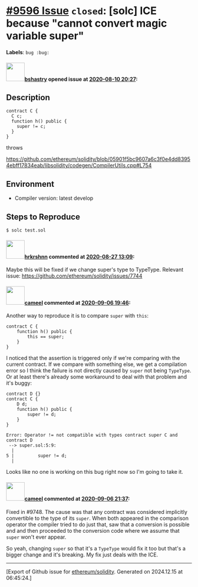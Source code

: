 # [\#9596 Issue](https://github.com/ethereum/solidity/issues/9596) `closed`: [solc] ICE because "cannot convert magic variable super"
**Labels**: `bug :bug:`


#### <img src="https://avatars.githubusercontent.com/u/2388185?v=4" width="50">[bshastry](https://github.com/bshastry) opened issue at [2020-08-10 20:27](https://github.com/ethereum/solidity/issues/9596):

## Description

```
contract C {
  C c;
  function h() public {
    super != c;
  }
}
```

throws

https://github.com/ethereum/solidity/blob/05901f5bc9607a6c3f0e4dd83954ebff17834eab/libsolidity/codegen/CompilerUtils.cpp#L754

## Environment

- Compiler version: latest develop


## Steps to Reproduce

```
$ solc test.sol
```

#### <img src="https://avatars.githubusercontent.com/u/13174375?u=52d702cb6bec53b561afa293cf9cd53ef7a63924&v=4" width="50">[hrkrshnn](https://github.com/hrkrshnn) commented at [2020-08-27 13:09](https://github.com/ethereum/solidity/issues/9596#issuecomment-681938383):

Maybe this will be fixed if we change super's type to TypeType. Relevant issue: https://github.com/ethereum/solidity/issues/7744

#### <img src="https://avatars.githubusercontent.com/u/137030?v=4" width="50">[cameel](https://github.com/cameel) commented at [2020-09-06 19:46](https://github.com/ethereum/solidity/issues/9596#issuecomment-687882646):

Another way to reproduce it is to compare `super` with `this`:
``` solidity
contract C {
    function h() public {
        this == super;
    }
}
```

I noticed that the assertion is triggered only if we're comparing with the current contract. If we compare with something else, we get a compilation error so I think the failure is not directly caused by `super` not being `TypeType`. Or at least there's already some workaround to deal with that problem and it's buggy:

```solidity
contract D {}
contract C {
    D d;
    function h() public {
        super != d;
    }
}
```
```
Error: Operator != not compatible with types contract super C and contract D
 --> super.sol:5:9:
  |
5 |         super != d;
  | 
```

Looks like no one is working on this bug right now so I'm going to take it.

#### <img src="https://avatars.githubusercontent.com/u/137030?v=4" width="50">[cameel](https://github.com/cameel) commented at [2020-09-06 21:37](https://github.com/ethereum/solidity/issues/9596#issuecomment-687908292):

Fixed in #9748. The cause was that any contract was considered implicitly convertible to the type of its `super`. When both appeared in the comparison operator the compiler tried to do just that, saw that a conversion is possible and and then proceeded to the conversion code where we assume that `super` won't ever appear.

So yeah, changing `super` so that it's a `TypeType` would fix it too but that's a bigger change and it's breaking. My fix just deals with the ICE.


-------------------------------------------------------------------------------



[Export of Github issue for [ethereum/solidity](https://github.com/ethereum/solidity). Generated on 2024.12.15 at 06:45:24.]
